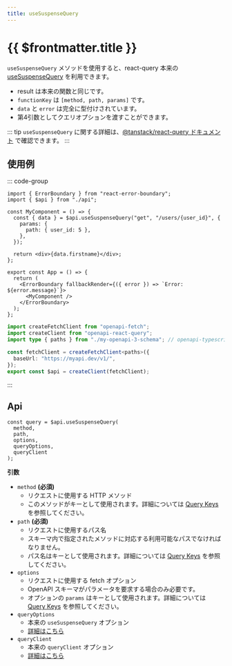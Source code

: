 ```yaml
---
title: useSuspenseQuery
---
```


# {{ $frontmatter.title }}

`useSuspenseQuery` メソッドを使用すると、react-query 本来の [useSuspenseQuery](https://tanstack.com/query/latest/docs/framework/react/guides/suspense) を利用できます。

- result は本来の関数と同じです。
- `functionKey` は `[method, path, params]` です。
- `data` と `error` は完全に型付けされています。
- 第4引数としてクエリオプションを渡すことができます。

::: tip
`useSuspenseQuery` に関する詳細は、[@tanstack/react-query ドキュメント](https://tanstack.com/query/latest/docs/framework/react/guides/suspense) で確認できます。
:::

## 使用例

::: code-group

```tsx [src/app.tsx]
import { ErrorBoundary } from "react-error-boundary";
import { $api } from "./api";

const MyComponent = () => {
  const { data } = $api.useSuspenseQuery("get", "/users/{user_id}", {
    params: {
      path: { user_id: 5 },
    },
  });

  return <div>{data.firstname}</div>;
};

export const App = () => {
  return (
    <ErrorBoundary fallbackRender={({ error }) => `Error: ${error.message}`}>
      <MyComponent />
    </ErrorBoundary>
  );
};
```

```ts [src/api.ts]
import createFetchClient from "openapi-fetch";
import createClient from "openapi-react-query";
import type { paths } from "./my-openapi-3-schema"; // openapi-typescriptで生成された型

const fetchClient = createFetchClient<paths>({
  baseUrl: "https://myapi.dev/v1/",
});
export const $api = createClient(fetchClient);
```

:::

## Api

```tsx
const query = $api.useSuspenseQuery(
  method,
  path,
  options,
  queryOptions,
  queryClient
);
```

**引数**

- `method` **(必須)**
  - リクエストに使用する HTTP メソッド
  - このメソッドがキーとして使用されます。詳細については [Query Keys](https://tanstack.com/query/latest/docs/framework/react/guides/query-keys) を参照してください。
- `path` **(必須)**
  - リクエストに使用するパス名
  - スキーマ内で指定されたメソッドに対応する利用可能なパスでなければなりません。
  - パス名はキーとして使用されます。詳細については [Query Keys](https://tanstack.com/query/latest/docs/framework/react/guides/query-keys) を参照してください。
- `options`
  - リクエストに使用する fetch オプション
  - OpenAPI スキーマがパラメータを要求する場合のみ必要です。
  - オプションの `params` はキーとして使用されます。詳細については [Query Keys](https://tanstack.com/query/latest/docs/framework/react/guides/query-keys) を参照してください。
- `queryOptions`
  - 本来の `useSuspenseQuery` オプション
  - [詳細はこちら](https://tanstack.com/query/latest/docs/framework/react/reference/useSuspenseQuery)
- `queryClient`
  - 本来の `queryClient` オプション
  - [詳細はこちら](https://tanstack.com/query/latest/docs/framework/react/reference/useSuspenseQuery)
